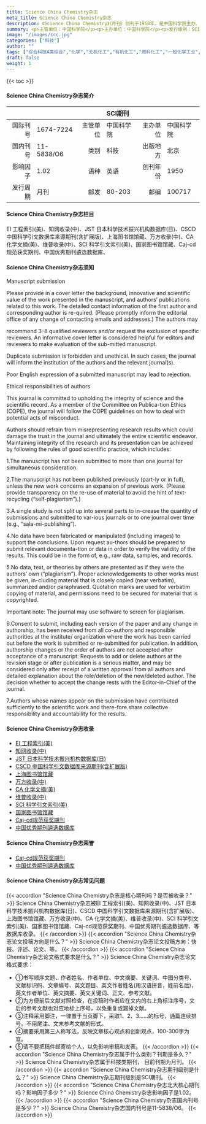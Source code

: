 ```yaml
---
title: Science China Chemistry杂志
meta_title: Science China Chemistry杂志
description: 《Science China Chemistry》（月刊）创刊于1950年，是中国科学院主办、中国科学杂志社出版的自然科学专业性学术刊物。 《Science China Chemistry》任务是反映中国自然科学各学科中的最新科研成果，以促进国内外的学术交流。《Science China Chemistry》以论文形式报道中国基础研究和应用研究方面具有创造性的、高水平的和有重要意义的科研成果。 《Science China Chemistry》在国际学术界代表中国最高水平的学术刊物。国际上最具有权威的检索刊物SCI，多年来一直收录《Science China Chemistry》的论文。1999年《Science China Chemistry》夺得国家期刊奖的第一名。
summary: <p>主管单位：中国科学院</p><p>主办单位：中国科学院</p><p>发行级别：SCI期刊</p><p>发行周期：月刊</p>
image: "/images/scc.jpg"
categories: ["科技"]
author: ""
tags: ["综合科技A类综合","化学","无机化工","有机化工","燃料化工","一般化学工业","石油天然气工业","材料科学","矿业工程","金属学及金属工艺","冶金工业","轻工业手工业","一般服务业","安全科学与灾害防治","环境科学与资源利用",]
draft: false
weight: 1
---
```


{{< toc >}}

#### Science China Chemistry杂志简介
|               |                               |               | SCI期刊        |               |                           |
| ------------: | :---------------------------- | ------------: | :---------------------------- | ------------: | :------------------------ |
| 国际刊号      | 1674-7224   | 主管单位      | 中国科学院     | 主办单位      | 中国科学院     |
| 国内刊号      | 11-5838/O6        | 类别          | 科技       | 出版地方      | 北京           |
| 影响因子      | 1.02        | 语种          | 英语             | 创刊年份      | 1950    |
| 发行周期      | 月刊    | 邮发          | 80-203              | 邮编          | 100717      |

#### Science China Chemistry杂志栏目
<span>EI 工程索引(美)</span>、<span>知网收录(中)</span>、<span>JST 日本科学技术振兴机构数据库(日)</span>、<span>CSCD 中国科学引文数据库来源期刊(含扩展版)</span>、<span>上海图书馆馆藏</span>、<span>万方收录(中)</span>、<span>CA 化学文摘(美)</span>、<span>维普收录(中)</span>、<span>SCI 科学引文索引(美)</span>、<span>国家图书馆馆藏</span>、<span>Caj-cd规范获奖期刊</span>、<span>中国优秀期刊遴选数据库</span>、

#### Science China Chemistry杂志须知
<p><p>
	Manuscript submission
</p><p>
	Please provide in a cover letter the background, innovative and scientific value of the work presented in the manuscript, and authors’ publications related to this work. The detailed contact information of the first author and corresponding author is re-quired. (Please promptly inform the editorial office of any change of contacting emails and addresses.) The authors may
</p><p>
	recommend 3–8 qualified reviewers and/or request the exclusion of specific reviewers. An informative cover letter is considered helpful for editors and reviewers to make evaluation of the sub-mitted manuscript.
</p><p>
	Duplicate submission is forbidden and unethical. In such cases, the journal will inform the institution of the authors and the relevant journal(s).
</p><p>
	Poor English expression of a submitted manuscript may lead to rejection.
</p><p>
	Ethical responsibilities of authors
</p><p>
	This journal is committed to upholding the integrity of science and the scientific record. As a member of the Committee on Publica-tion Ethics (COPE), the journal will follow the COPE guidelines on how to deal with potential acts of misconduct.
</p><p>
	Authors should refrain from misrepresenting research results which could damage the trust in the journal and ultimately the entire scientific endeavor. Maintaining integrity of the research and its presentation can be achieved by following the rules of good scientific practice, which includes:
</p><p>
	1.The manuscript has not been submitted to more than one journal for simultaneous consideration.
</p><p>
	2.The manuscript has not been published previously (part-ly or in full), unless the new work concerns an expansion of previous work. (Please provide transparency on the re-use of material to avoid the hint of text-recycling (“self-plagiarism”).)
</p><p>
	3.A single study is not split up into several parts to in-crease the quantity of submissions and submitted to var-ious journals or to one journal over time (e.g., “sala-mi-publishing”).
</p><p>
	4.No data have been fabricated or manipulated (including images) to support the conclusions. Upon request au-thors should be prepared to submit relevant documenta-tion or data in order to verify the validity of the results. This could be in the form of, e.g., raw data, samples, and records.
</p><p>
	5.No data, text, or theories by others are presented as if they were the authors’ own (“plagiarism”). Proper acknowledgements to other works must be given, in-cluding material that is closely copied (near verbatim), summarized and/or paraphrased. Quotation marks are used for verbatim copying of material, and permissions need to be secured for material that is copyrighted.
</p><p>
	Important note: The journal may use software to screen for plagiarism.
</p><p>
	6.Consent to submit, including each version of the paper and any change in authorship, has been received from all co-authors and responsible authorities at the institute/ organization where the work has been carried out before the work is submitted or re-submitted for publication. In addition, authorship changes or the order of authors are not accepted after acceptance of a manuscript. Requests to add or delete authors at the revision stage or after publication is a serious matter, and may be considered only after receipt of a written approval from all authors and detailed explanation about the role/deletion of the new/deleted author. The decision whether to accept the change rests with the Editor-in-Chief of the journal.
</p><p>
	7.Authors whose names appear on the submission have contributed sufficiently to the scientific work and there-fore share collective responsibility and accountability for the results.
</p></p>


#### Science China Chemistry杂志收录
<ul>
    <li class="inline-block">
        <a class="bg-theme-light hover:bg-primary dark:bg-darkmode-theme-light dark:hover:bg-darkmode-primary dark:hover:text-dark m-1 block rounded px-3 py-1 hover:text-white" href="#Science China Chemistry杂志收录">
        EI 工程索引(美)
        </a>
    </li>
    <li class="inline-block">
        <a class="bg-theme-light hover:bg-primary dark:bg-darkmode-theme-light dark:hover:bg-darkmode-primary dark:hover:text-dark m-1 block rounded px-3 py-1 hover:text-white" href="#Science China Chemistry杂志收录">
        知网收录(中)
        </a>
    </li>
    <li class="inline-block">
        <a class="bg-theme-light hover:bg-primary dark:bg-darkmode-theme-light dark:hover:bg-darkmode-primary dark:hover:text-dark m-1 block rounded px-3 py-1 hover:text-white" href="#Science China Chemistry杂志收录">
        JST 日本科学技术振兴机构数据库(日)
        </a>
    </li>
    <li class="inline-block">
        <a class="bg-theme-light hover:bg-primary dark:bg-darkmode-theme-light dark:hover:bg-darkmode-primary dark:hover:text-dark m-1 block rounded px-3 py-1 hover:text-white" href="#Science China Chemistry杂志收录">
        CSCD 中国科学引文数据库来源期刊(含扩展版)
        </a>
    </li>
    <li class="inline-block">
        <a class="bg-theme-light hover:bg-primary dark:bg-darkmode-theme-light dark:hover:bg-darkmode-primary dark:hover:text-dark m-1 block rounded px-3 py-1 hover:text-white" href="#Science China Chemistry杂志收录">
        上海图书馆馆藏
        </a>
    </li>
    <li class="inline-block">
        <a class="bg-theme-light hover:bg-primary dark:bg-darkmode-theme-light dark:hover:bg-darkmode-primary dark:hover:text-dark m-1 block rounded px-3 py-1 hover:text-white" href="#Science China Chemistry杂志收录">
        万方收录(中)
        </a>
    </li>
    <li class="inline-block">
        <a class="bg-theme-light hover:bg-primary dark:bg-darkmode-theme-light dark:hover:bg-darkmode-primary dark:hover:text-dark m-1 block rounded px-3 py-1 hover:text-white" href="#Science China Chemistry杂志收录">
        CA 化学文摘(美)
        </a>
    </li>
    <li class="inline-block">
        <a class="bg-theme-light hover:bg-primary dark:bg-darkmode-theme-light dark:hover:bg-darkmode-primary dark:hover:text-dark m-1 block rounded px-3 py-1 hover:text-white" href="#Science China Chemistry杂志收录">
        维普收录(中)
        </a>
    </li>
    <li class="inline-block">
        <a class="bg-theme-light hover:bg-primary dark:bg-darkmode-theme-light dark:hover:bg-darkmode-primary dark:hover:text-dark m-1 block rounded px-3 py-1 hover:text-white" href="#Science China Chemistry杂志收录">
        SCI 科学引文索引(美)
        </a>
    </li>
    <li class="inline-block">
        <a class="bg-theme-light hover:bg-primary dark:bg-darkmode-theme-light dark:hover:bg-darkmode-primary dark:hover:text-dark m-1 block rounded px-3 py-1 hover:text-white" href="#Science China Chemistry杂志收录">
        国家图书馆馆藏
        </a>
    </li>
    <li class="inline-block">
        <a class="bg-theme-light hover:bg-primary dark:bg-darkmode-theme-light dark:hover:bg-darkmode-primary dark:hover:text-dark m-1 block rounded px-3 py-1 hover:text-white" href="#Science China Chemistry杂志收录">
        Caj-cd规范获奖期刊
        </a>
    </li>
    <li class="inline-block">
        <a class="bg-theme-light hover:bg-primary dark:bg-darkmode-theme-light dark:hover:bg-darkmode-primary dark:hover:text-dark m-1 block rounded px-3 py-1 hover:text-white" href="#Science China Chemistry杂志收录">
        中国优秀期刊遴选数据库
        </a>
    </li>
</ul>



#### Science China Chemistry杂志荣誉
<ul>
    <li class="inline-block">
        <a class="bg-theme-light hover:bg-primary dark:bg-darkmode-theme-light dark:hover:bg-darkmode-primary dark:hover:text-dark m-1 block rounded px-3 py-1 hover:text-white" href="#Science China Chemistry杂志荣誉">
        Caj-cd规范获奖期刊
        </a>
    </li>
    <li class="inline-block">
        <a class="bg-theme-light hover:bg-primary dark:bg-darkmode-theme-light dark:hover:bg-darkmode-primary dark:hover:text-dark m-1 block rounded px-3 py-1 hover:text-white" href="#Science China Chemistry杂志荣誉">
        中国优秀期刊遴选数据库
        </a>
    </li>
</ul>












#### Science China Chemistry杂志常见问题
{{< accordion "Science China Chemistry杂志是核心期刊吗？是否被收录？" >}}
Science China Chemistry杂志被EI 工程索引(美)、知网收录(中)、JST 日本科学技术振兴机构数据库(日)、CSCD 中国科学引文数据库来源期刊(含扩展版)、上海图书馆馆藏、万方收录(中)、CA 化学文摘(美)、维普收录(中)、SCI 科学引文索引(美)、国家图书馆馆藏、Caj-cd规范获奖期刊、中国优秀期刊遴选数据库、等数据库收录。
{{< /accordion >}}
{{< accordion "Science China Chemistry杂志论文投稿方向是什么？" >}}
Science China Chemistry杂志论文投稿方向：快报、评述、论文、等。
{{< /accordion >}}
{{< accordion "Science China Chemistry杂志论文格式要求是什么？" >}}
Science China Chemistry杂志论文格式要求：
- ①书写顺序文题、作者姓名、作者单位、中文摘要、关键词、中图分类号、文献标识码、文章编号、英文题目、英文作者姓名(用汉语拼音，姓前名后)，英文作者单位、英文摘要、英文关键词、正文、参考文献。
- ②为方便前后文献对照检查，在投稿时作者应在文内的右上角标注序号，文后的参考文献也对应地标上序号，以免重复或漏掉文献。
- ③注释采用脚注，一律置于当页脚下，采取1、2、3……的标号，通篇连续排号。不用尾注、文末参考文献的形式。
- ④摘要采用第三人称写法，反映文章核心观点和创新观点，100-300字为宜。
- ⑤请不要把稿件邮寄给个人，以免影响审稿和发表。
{{< /accordion >}}
{{< accordion "Science China Chemistry杂志属于什么类别？刊期是多久？" >}}
Science China Chemistry杂志属于科技类期刊， 目前刊期为月刊。
{{< /accordion >}}
{{< accordion "Science China Chemistry杂志期刊级别是什么？" >}}
Science China Chemistry杂志期刊级别是SCI期刊。
{{< /accordion >}}
{{< accordion "Science China Chemistry杂志北大核心期刊吗？影响因子多少？" >}}
Science China Chemistry杂志影响因子是1.02。
{{< /accordion >}}
{{< accordion "Science China Chemistry杂志国内刊号是多少？" >}}
Science China Chemistry杂志国内刊号是11-5838/O6。
{{< /accordion >}}